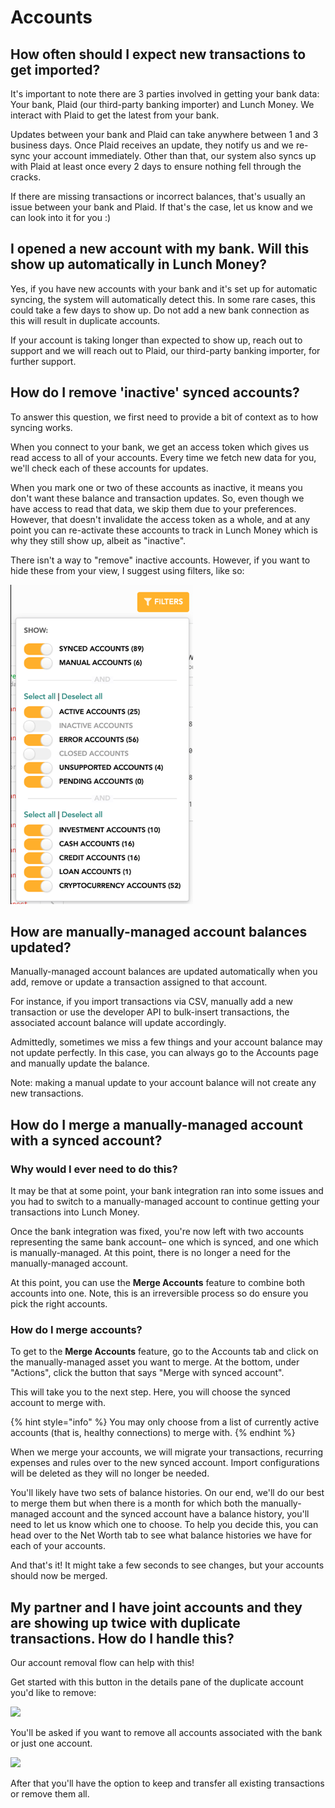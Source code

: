 # Accounts

## How often should I expect new transactions to get imported?

It's important to note there are 3 parties involved in getting your bank data: Your bank, Plaid \(our third-party banking importer\) and Lunch Money. We interact with Plaid to get the latest from your bank.

Updates between your bank and Plaid can take anywhere between 1 and 3 business days. Once Plaid receives an update, they notify us and we re-sync your account immediately. Other than that, our system also syncs up with Plaid at least once every 2 days to ensure nothing fell through the cracks.

If there are missing transactions or incorrect balances, that's usually an issue between your bank and Plaid. If that's the case, let us know and we can look into it for you :\)

## I opened a new account with my bank. Will this show up automatically in Lunch Money?

Yes, if you have new accounts with your bank and it's set up for automatic syncing, the system will automatically detect this. In some rare cases, this could take a few days to show up. Do not add a new bank connection as this will result in duplicate accounts.

If your account is taking longer than expected to show up, reach out to support and we will reach out to Plaid, our third-party banking importer, for further support.

## How do I remove 'inactive' synced accounts?

To answer this question, we first need to provide a bit of context as to how syncing works.

When you connect to your bank, we get an access token which gives us read access to all of your accounts. Every time we fetch new data for you, we'll check each of these accounts for updates. 

When you mark one or two of these accounts as inactive, it means you don't want these balance and transaction updates. So, even though we have access to read that data, we skip them due to your preferences. However, that doesn't invalidate the access token as a whole, and at any point you can re-activate these accounts to track in Lunch Money which is why they still show up, albeit as "inactive".

There isn't a way to "remove" inactive accounts. However, if you want to hide these from your view, I suggest using filters, like so:

![Use view filters to hide inactive accounts from your view](../.gitbook/assets/screen-shot-2021-03-24-at-4.18.02-pm.png)

## How are manually-managed account balances updated?

Manually-managed account balances are updated automatically when you add, remove or update a transaction assigned to that account.

For instance, if you import transactions via CSV, manually add a new transaction or use the developer API to bulk-insert transactions, the associated account balance will update accordingly.

Admittedly, sometimes we miss a few things and your account balance may not update perfectly. In this case, you can always go to the Accounts page and manually update the balance.

Note: making a manual update to your account balance will not create any new transactions.

## How do I merge a manually-managed account with a synced account?

### Why would I ever need to do this?

It may be that at some point, your bank integration ran into some issues and you had to switch to a manually-managed account to continue getting your transactions into Lunch Money.

Once the bank integration was fixed, you're now left with two accounts representing the same bank account– one which is synced, and one which is manually-managed. At this point, there is no longer a need for the manually-managed account.

At this point, you can use the **Merge Accounts** feature to combine both accounts into one. Note, this is an irreversible process so do ensure you pick the right accounts.

### How do I merge accounts?

To get to the **Merge Accounts** feature, go to the Accounts tab and click on the manually-managed asset you want to merge.  At the bottom, under "Actions", click the button that says "Merge with synced account".

This will take you to the next step. Here, you will choose the synced account to merge with. 

{% hint style="info" %}
You may only choose from a list of currently active accounts \(that is, healthy connections\) to merge with.
{% endhint %}

When we merge your accounts, we will migrate your transactions, recurring expenses and rules over to the new synced account. Import configurations will be deleted as they will no longer be needed. 

You'll likely have two sets of balance histories. On our end, we'll do our best to merge them but when there is a month for which both the manually-managed account and the synced account have a balance history, you'll need to let us know which one to choose. To help you decide this, you can head over to the Net Worth tab to see what balance histories we have for each of your accounts.

And that's it! It might take a few seconds to see changes, but your accounts should now be merged.

## My partner and I have joint accounts and they are showing up twice with duplicate transactions. How do I handle this?

Our account removal flow can help with this!

Get started with this button in the details pane of the duplicate account you'd like to remove:

![](../.gitbook/assets/screen-shot-2020-04-07-at-11.35.53-am.png)

You'll be asked if you want to remove all accounts associated with the bank or just one account.

![](../.gitbook/assets/unnamed.png)

After that you'll have the option to keep and transfer all existing transactions or remove them all.

